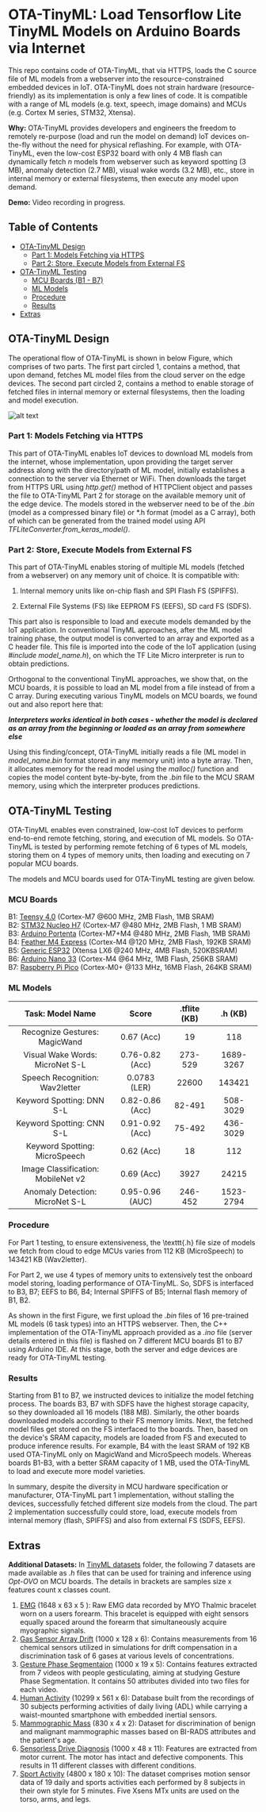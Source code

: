 # OTA-TinyML: Load Tensorflow Lite TinyML Models on Arduino Boards via Internet

This repo contains code of OTA-TinyML, that via HTTPS, loads the C source file of ML models from a webserver into the resource-constrained embedded devices in IoT. OTA-TinyML does not strain hardware (resource-friendly) as its implementation is only a few lines of code. It is compatible with a range of ML models (e.g. text, speech, image domains) and MCUs (e.g. Cortex M series, STM32, Xtensa). 

**Why:** OTA-TinyML provides developers and engineers the freedom to remotely re-purpose (load and run the model on demand) IoT devices on-the-fly without the need for physical reflashing. For example, with OTA-TinyML, even the low-cost ESP32 board with only 4 MB flash can dynamically fetch *n* models from webserver such as keyword spotting (3 MB), anomaly detection (2.7 MB), visual wake words (3.2 MB), etc., store in internal memory or external filesystems, then execute any model upon demand.

**Demo:** Video recording in progress.

## Table of Contents

- [OTA-TinyML Design](#ota-tinyml-design)
  * [Part 1: Models Fetching via HTTPS](#part-1--models-fetching-via-https)
  * [Part 2: Store, Execute Models from External FS](#part-2--store--execute-models-from-external-fs)
- [OTA-TinyML Testing](#ota-tinyml-testing)
  * [MCU Boards (B1 - B7)](#mcu-boards--b1---b7-)
  * [ML Models](#ml-models)
  * [Procedure](#procedure)
  * [Results](#results)
- [Extras](#extras)

## OTA-TinyML Design

The operational flow of OTA-TinyML is shown in below Figure, which comprises of two parts. The first part circled 1, contains a method, that upon demand, fetches ML model files from the cloud server on the edge devices. The second part circled 2, contains a method to enable storage of fetched files in internal memory or external filesystems, then the loading and model execution.

![alt text](https://github.com/bharathsudharsan/OTA-TinyML/blob/main/OTA-TinyML.png)

### Part 1: Models Fetching via HTTPS

This part of OTA-TinyML enables IoT devices to download ML models from the internet, whose implementation, upon providing the target server address along with the directory/path of ML model, initially establishes a connection to the server via Ethernet or WiFi. Then downloads the target from HTTPS URL using *http.get()* method of HTTPClient object and passes the file to OTA-TinyML Part 2 for storage on the available memory unit of the edge device. The models stored in the webserver need to be of the *.bin* (model as a compressed binary file) or *.h format (model as a C array), both of which can be generated from the trained model using API *TFLiteConverter.from\_keras\_model()*.

### Part 2: Store, Execute Models from External FS

This part of OTA-TinyML enables storing of multiple ML models (fetched from a webserver) on any memory unit of choice. It is compatible with:

1. Internal memory units like on-chip flash and SPI Flash FS (SPIFFS).

2. External File Systems (FS) like EEPROM FS (EEFS), SD card FS (SDFS). 

This part also is responsible to load and execute models demanded by the IoT application. In conventional TinyML approaches, after the ML model training phase, the output model is converted to an array and exported as a C header file. This file is imported into the code of the IoT application (using *#include model_name.h*), on which the TF Lite Micro interpreter is run to obtain predictions.

Orthogonal to the conventional TinyML approaches, we show that, on the MCU boards, it is possible to load an ML model from a file instead of from a C array. During executing various TinyML models on MCU boards, we found out and also report here that: 

***Interpreters works identical in both cases - whether the model is declared as an array from the beginning or loaded as an array from somewhere else***

Using this finding/concept, OTA-TinyML initially reads a file (ML model in *model_name.bin* format stored in any memory unit) into a byte array. Then, it allocates memory for the read model using the *malloc()* function and copies the model content byte-by-byte, from the *.bin* file to the MCU SRAM memory, using which the interpreter produces predictions.

## OTA-TinyML Testing

OTA-TinyML enables even constrained, low-cost IoT devices to perform end-to-end remote fetching, storing, and execution of ML models. So OTA-TinyML is tested by performing remote fetching of 6 types of ML models, storing them on 4 types of memory units, then loading and executing on 7 popular MCU boards. 

The models and MCU boards used for OTA-TinyML testing are given below.

### MCU Boards

B1: [Teensy 4.0](https://www.pjrc.com/teensy/) (Cortex-M7 @600 MHz, 2MB Flash, 1MB SRAM) <br/>
B2: [STM32 Nucleo H7](https://www.st.com/en/evaluation-tools/nucleo-h743zi.html) (Cortex-M7 @480 MHz, 2MB Flash, 1 MB SRAM) <br/>
B3: [Arduino Portenta](https://store.arduino.cc/portenta-h7) (Cortex-M7+M4 @480 MHz, 2MB Flash, 1MB SRAM) <br/>
B4: [Feather M4 Express](https://www.adafruit.com/product/3857)  (Cortex-M4 @120 MHz, 2MB Flash, 192KB SRAM) <br/>
B5: [Generic ESP32](https://esphome.io/devices/nodemcu_esp32.html) (Xtensa LX6 @240 MHz, 4MB Flash, 520KBSRAM) <br/>
B6: [Arduino Nano 33](https://store.arduino.cc/arduino-nano-33-iot) (Cortex-M4 @64 MHz, 1MB Flash, 256KB SRAM) <br/>
B7: [Raspberry Pi Pico](https://www.raspberrypi.org/products/raspberry-pi-pico/) (Cortex-M0+ @133 MHz, 16MB Flash, 264KB SRAM) <br/>

### ML Models

|          Task: Model Name          |      Score      | .tflite (KB) |  .h (KB)  |
|:----------------------------------:|:---------------:|:------------:|:---------:|
| Recognize Gestures: MagicWand      | 0.67 (Acc)      | 19           | 118       |
| Visual Wake Words: MicroNet S-L    | 0.76-0.82 (Acc) | 273-529      | 1689-3267 |
| Speech Recognition: Wav2letter     | 0.0783 (LER)    | 22600        | 143421    |
| Keyword Spotting: DNN S-L          | 0.82-0.86 (Acc) | 82-491       | 508-3029  |
| Keyword Spotting: CNN S-L          | 0.91-0.92 (Acc) | 75-492       | 436-3029  |
| Keyword Spotting: MicroSpeech      | 0.62 (Acc)      | 18           | 112       |
| Image Classification: MobileNet v2 | 0.69 (Acc)      | 3927         | 24215     |
| Anomaly Detection: MicroNet S-L    | 0.95-0.96 (AUC) | 246-452      | 1523-2794 |


### Procedure

For Part 1 testing, to ensure extensiveness, the \texttt{.h} file size of models we fetch from cloud to edge MCUs varies from 112 KB (MicroSpeech) to 143421 KB (Wav2letter). 

For Part 2, we use 4 types of memory units to extensively test the onboard model storing, loading performance of OTA-TinyML. So, SDFS is interfaced to B3, B7; EEFS to B6, B4; Internal SPIFFS of B5; Internal flash memory of B1, B2. 

As shown in the first Figure, we first upload the *.bin* files of 16 pre-trained ML models (6 task types) into an HTTPS webserver. Then, the C++ implementation of the OTA-TinyML approach provided as a *.ino* file (server details entered in this file) is flashed on 7 different MCU boards B1 to B7 using Arduino IDE. At this stage, both the server and edge devices are ready for OTA-TinyML testing. 

### Results

Starting from B1 to B7, we instructed devices to initialize the model fetching process. The boards B3, B7 with SDFS have the highest storage capacity, so they downloaded all 16 models (188 MB). Similarly, the other boards downloaded models according to their FS memory limits. Next, the fetched model files get stored on the FS interfaced to the boards. Then, based on the device's SRAM capacity, models are loaded from FS and executed to produce inference results. For example, B4 with the least SRAM of 192 KB used OTA-TinyML only on MagicWand and MicroSpeech models. Whereas boards B1-B3, with a better SRAM capacity of 1 MB, used the OTA-TinyML to load and execute more model varieties. 

In summary, despite the diversity in MCU hardware specification or manufacturer, OTA-TinyML part 1 implementation, without stalling the devices, successfully fetched different size models from the cloud. The part 2 implementation successfully could store, load, execute models from internal memory (flash, SPIFFS) and also from external FS (SDFS, EEFS). 

## Extras

**Additional Datasets:** In [TinyML datasets](https://github.com/bharathsudharsan/OTA-TinyML/tree/main/TinyML%20Datasets) folder, the following 7 datasets are made available as *.h* files that can be used for training and inference using *Opt-OVO* on MCU boards. The details in brackets are samples size x features count x classes count.
1. [EMG](https://archive.ics.uci.edu/ml/datasets/EMG+data+for+gestures) (1648 x 63 x 5 ): Raw EMG data recorded by MYO Thalmic bracelet worn on a users forearm. This bracelet is equipped with eight sensors equally spaced around the forearm that simultaneously acquire myographic signals.
2. [Gas Sensor Array Drift](https://archive.ics.uci.edu/ml/datasets/Gas+Sensor+Array+Drift+Dataset) (1000 x 128 x 6): Contains measurements from 16 chemical sensors utilized in simulations for drift compensation in a discrimination task of 6 gases at various levels of concentrations.
3. [Gesture Phase Segmentaion](https://archive.ics.uci.edu/ml/datasets/gesture+phase+segmentation) (1000 x 19 x 5):  Contains features extracted from 7 videos with people gesticulating, aiming at studying Gesture Phase Segmentation. It contains 50 attributes divided into two files for each video.
4. [Human Activity](https://archive.ics.uci.edu/ml/datasets/human+activity+recognition+using+smartphones) (10299 x 561 x 6): Database built from the recordings of 30 subjects performing activities of daily living (ADL) while carrying a waist-mounted smartphone with embedded inertial sensors.
5. [Mammographic Mass](http://archive.ics.uci.edu/ml/datasets/mammographic+mass) (830 x 4 x 2): Dataset for discrimination of benign and malignant mammographic masses based on BI-RADS attributes and the patient's age.
6. [Sensorless Drive Diagnosis](https://archive.ics.uci.edu/ml/datasets/dataset+for+sensorless+drive+diagnosis)  (1000 x 48 x 11): Features are extracted from motor current. The motor has intact and defective components. This results in 11 different classes with different conditions.
7. [Sport Activity](https://archive.ics.uci.edu/ml/datasets/Daily+and+Sports+Activities) (4800 x 180 x 10): The dataset comprises motion sensor data of 19 daily and sports activities each performed by 8 subjects in their own style for 5 minutes. Five Xsens MTx units are used on the torso, arms, and legs.
